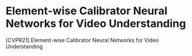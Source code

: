 # Element-wise Calibrator Neural Networks for Video Understanding
[CVPR21] Element-wise Calibrator Neural Networks for Video Understanding
